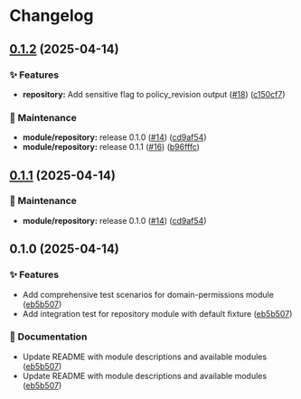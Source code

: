 # Changelog

## [0.1.2](https://github.com/Excoriate/terraform-aws-codeartifact/compare/v0.1.1...v0.1.2) (2025-04-14)


### ✨ Features

* **repository:** Add sensitive flag to policy_revision output ([#18](https://github.com/Excoriate/terraform-aws-codeartifact/issues/18)) ([c150cf7](https://github.com/Excoriate/terraform-aws-codeartifact/commit/c150cf75ed7eea0d40f0ac5d19bf74757ab0f7a8))


### 🔧 Maintenance

* **module/repository:** release 0.1.0 ([#14](https://github.com/Excoriate/terraform-aws-codeartifact/issues/14)) ([cd9af54](https://github.com/Excoriate/terraform-aws-codeartifact/commit/cd9af5436c43b06a3f3655ce367df2fb2a9136ab))
* **module/repository:** release 0.1.1 ([#16](https://github.com/Excoriate/terraform-aws-codeartifact/issues/16)) ([b96fffc](https://github.com/Excoriate/terraform-aws-codeartifact/commit/b96fffc249918bad8aac8a30dbc8ed85a6b077e2))

## [0.1.1](https://github.com/Excoriate/terraform-aws-codeartifact/compare/v0.1.0...v0.1.1) (2025-04-14)


### 🔧 Maintenance

* **module/repository:** release 0.1.0 ([#14](https://github.com/Excoriate/terraform-aws-codeartifact/issues/14)) ([cd9af54](https://github.com/Excoriate/terraform-aws-codeartifact/commit/cd9af5436c43b06a3f3655ce367df2fb2a9136ab))

## 0.1.0 (2025-04-14)


### ✨ Features

* Add comprehensive test scenarios for domain-permissions module ([eb5b507](https://github.com/Excoriate/terraform-aws-codeartifact/commit/eb5b507f242d6bf6e7179b2a04342b6918d433c9))
* Add integration test for repository module with default fixture ([eb5b507](https://github.com/Excoriate/terraform-aws-codeartifact/commit/eb5b507f242d6bf6e7179b2a04342b6918d433c9))


### 📝 Documentation

* Update README with module descriptions and available modules ([eb5b507](https://github.com/Excoriate/terraform-aws-codeartifact/commit/eb5b507f242d6bf6e7179b2a04342b6918d433c9))
* Update README with module descriptions and available modules ([eb5b507](https://github.com/Excoriate/terraform-aws-codeartifact/commit/eb5b507f242d6bf6e7179b2a04342b6918d433c9))
